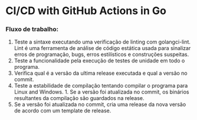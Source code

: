 # CI/CD with GitHub Actions in Go

### Fluxo de trabalho:
  1. Teste a sintaxe executando uma verificação de linting com golangci-lint. Lint é uma ferramenta de análise de código estática usada para sinalizar erros de programação, bugs, erros estilísticos e construções suspeitas.
  2. Teste a funcionalidade pela execução de testes de unidade em todo o programa.
  3. Verifica qual é a versão da ultima release executada e qual a versão no commit.
  4. Teste a estabilidade de compilação tentando compilar o programa para Linux and Windows.
    1. Se a versão foi atualizada no commit, os binários resultantes da compilação são guardados na release.
  5. Se a versão foi atualizada no commit, cria uma release da nova versão de acordo com um template de release.
 
